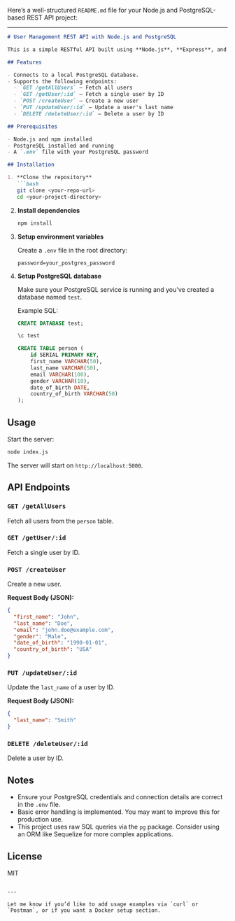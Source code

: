 Here’s a well-structured `README.md` file for your Node.js and PostgreSQL-based REST API project:

---

````markdown
# User Management REST API with Node.js and PostgreSQL

This is a simple RESTful API built using **Node.js**, **Express**, and **PostgreSQL** for basic user management operations such as create, read, update, and delete (CRUD).

## Features

- Connects to a local PostgreSQL database.
- Supports the following endpoints:
  - `GET /getAllUsers` – Fetch all users
  - `GET /getUser/:id` – Fetch a single user by ID
  - `POST /createUser` – Create a new user
  - `PUT /updateUser/:id` – Update a user's last name
  - `DELETE /deleteUser/:id` – Delete a user by ID

## Prerequisites

- Node.js and npm installed
- PostgreSQL installed and running
- A `.env` file with your PostgreSQL password

## Installation

1. **Clone the repository**
   ```bash
   git clone <your-repo-url>
   cd <your-project-directory>
````

2. **Install dependencies**

   ```bash
   npm install
   ```

3. **Setup environment variables**

   Create a `.env` file in the root directory:

   ```
   password=your_postgres_password
   ```

4. **Setup PostgreSQL database**

   Make sure your PostgreSQL service is running and you've created a database named `test`.

   Example SQL:

   ```sql
   CREATE DATABASE test;

   \c test

   CREATE TABLE person (
       id SERIAL PRIMARY KEY,
       first_name VARCHAR(50),
       last_name VARCHAR(50),
       email VARCHAR(100),
       gender VARCHAR(10),
       date_of_birth DATE,
       country_of_birth VARCHAR(50)
   );
   ```

## Usage

Start the server:

```bash
node index.js
```

The server will start on `http://localhost:5000`.

## API Endpoints

### `GET /getAllUsers`

Fetch all users from the `person` table.

### `GET /getUser/:id`

Fetch a single user by ID.

### `POST /createUser`

Create a new user.

**Request Body (JSON):**

```json
{
  "first_name": "John",
  "last_name": "Doe",
  "email": "john.doe@example.com",
  "gender": "Male",
  "date_of_birth": "1990-01-01",
  "country_of_birth": "USA"
}
```

### `PUT /updateUser/:id`

Update the `last_name` of a user by ID.

**Request Body (JSON):**

```json
{
  "last_name": "Smith"
}
```

### `DELETE /deleteUser/:id`

Delete a user by ID.

## Notes

* Ensure your PostgreSQL credentials and connection details are correct in the `.env` file.
* Basic error handling is implemented. You may want to improve this for production use.
* This project uses raw SQL queries via the `pg` package. Consider using an ORM like Sequelize for more complex applications.

## License

MIT

```

---

Let me know if you’d like to add usage examples via `curl` or `Postman`, or if you want a Docker setup section.
```
